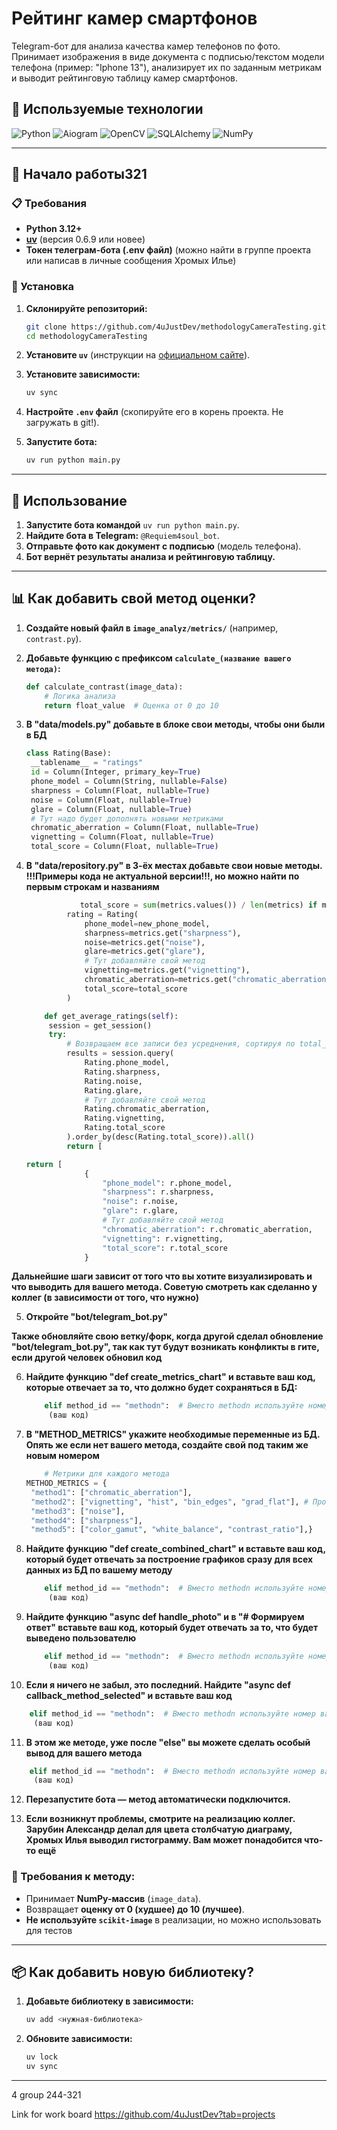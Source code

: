 # Рейтинг камер смартфонов

Telegram-бот для анализа качества камер телефонов по фото. Принимает изображения в виде документа с подписью/текстом модели телефона (пример: "Iphone 13"), анализирует их по заданным метрикам и выводит рейтинговую таблицу камер смартфонов.

## 🚀 Используемые технологии

![Python](https://img.shields.io/badge/Python-3776AB?style=for-the-badge&logo=python&logoColor=white)
![Aiogram](https://img.shields.io/badge/Aiogram-00ADEF?style=for-the-badge&logo=telegram&logoColor=white)
![OpenCV](https://img.shields.io/badge/OpenCV-5C3EE8?style=for-the-badge&logo=opencv&logoColor=white)
![SQLAlchemy](https://img.shields.io/badge/SQLAlchemy-FF4F4F?style=for-the-badge&logo=sqlite&logoColor=white)
![NumPy](https://img.shields.io/badge/NumPy-013243?style=for-the-badge&logo=numpy&logoColor=white)

---

## 📌 Начало работы321

### 📋 Требования

- **Python 3.12+**
- [**uv**](https://docs.astral.sh/uv/#installation) (версия 0.6.9 или новее)
- **Токен телеграм-бота (.env файл)** (можно найти в группе проекта или написав в личные сообщения Хромых Илье)

### 🔧 Установка

1. **Склонируйте репозиторий:**
   ```sh
   git clone https://github.com/4uJustDev/methodologyCameraTesting.git
   cd methodologyCameraTesting
   ```

2. **Установите `uv`** (инструкции на [официальном сайте](https://docs.astral.sh/uv/#installation)).

3. **Установите зависимости:**
   ```sh
   uv sync
   ```

4. **Настройте `.env` файл** (скопируйте его в корень проекта. Не загружать в git!).

5. **Запустите бота:**
   ```sh
   uv run python main.py
   ```

---

## 📌 Использование

1. **Запустите бота командой** `uv run python main.py`.
2. **Найдите бота в Telegram:** `@Requiem4soul_bot`.
3. **Отправьте фото как документ с подписью** (модель телефона).
4. **Бот вернёт результаты анализа и рейтинговую таблицу.**

---

## 📊 Как добавить свой метод оценки?

1. **Создайте новый файл в `image_analyz/metrics/`** (например, `contrast.py`).
2. **Добавьте функцию с префиксом `calculate_(название вашего метода)`:**
   ```python
   def calculate_contrast(image_data):
       # Логика анализа
       return float_value  # Оценка от 0 до 10
   ```
3. **В "data/models.py" добавьте в блоке свои методы, чтобы они были в БД**
   ```python
   class Rating(Base):
    __tablename__ = "ratings"
    id = Column(Integer, primary_key=True)
    phone_model = Column(String, nullable=False)
    sharpness = Column(Float, nullable=True)
    noise = Column(Float, nullable=True)
    glare = Column(Float, nullable=True)
    # Тут надо будет дополнять новыми метриками
    chromatic_aberration = Column(Float, nullable=True)
    vignetting = Column(Float, nullable=True)
    total_score = Column(Float, nullable=True)
   ```
4. **В "data/repository.py" в 3-ёх местах добавьте свои новые методы. !!!Примеры кода не актуальной версии!!!, но можно найти по первым строкам и названиям**
   ```python
               total_score = sum(metrics.values()) / len(metrics) if metrics else None
            rating = Rating(
                phone_model=new_phone_model,
                sharpness=metrics.get("sharpness"),
                noise=metrics.get("noise"),
                glare=metrics.get("glare"),
                # Тут добавляйте свой метод
                vignetting=metrics.get("vignetting"),
                chromatic_aberration=metrics.get("chromatic_aberration"),
                total_score=total_score
            )
   ```
   
   ```python
       def get_average_ratings(self):
        session = get_session()
        try:
            # Возвращаем все записи без усреднения, сортируя по total_score
            results = session.query(
                Rating.phone_model,
                Rating.sharpness,
                Rating.noise,
                Rating.glare,
                # Тут добавляйте свой метод
                Rating.chromatic_aberration,
                Rating.vignetting,
                Rating.total_score
            ).order_by(desc(Rating.total_score)).all()
            return [
   ```
   
   ```python
   return [
                {
                    "phone_model": r.phone_model,
                    "sharpness": r.sharpness,
                    "noise": r.noise,
                    "glare": r.glare,
                    # Тут добавляйте свой метод
                    "chromatic_aberration": r.chromatic_aberration,
                    "vignetting": r.vignetting,
                    "total_score": r.total_score
                }
   ```

**Дальнейшие шаги зависит от того что вы хотите визуализировать и что выводить для вашего метода. Советую смотреть как сделанно у коллег (в зависимости от того, что нужно)**


5. **Откройте "bot/telegram_bot.py"**

**Также обновляйте свою ветку/форк, когда другой сделал обновление "bot/telegram_bot.py", так как тут будут возникать конфликты в гите, если другой человек обновил код**


6. **Найдите функцию "def create_metrics_chart" и вставьте ваш код, которые отвечает за то, что должно будет сохраняться в БД:**
   ```python
       elif method_id == "methodn":  # Вместо methodn используйте номер вашего метода, который можно найти в словаре "ANALYSIS_METHODS". Если его там нет, добавьте под новым номером
        (ваш код)
   ```

7. **В "METHOD_METRICS" укажите необходимые переменные из БД. Опять же если нет вашего метода, создайте свой под таким же новым номером**
   ```python
       # Метрики для каждого метода
   METHOD_METRICS = {
    "method1": ["chromatic_aberration"],
    "method2": ["vignetting", "hist", "bin_edges", "grad_flat"], # Просьба в данной строчке не менять ничего, или сообщить Хромых ИА об изменениях
    "method3": ["noise"],
    "method4": ["sharpness"],
    "method5": ["color_gamut", "white_balance", "contrast_ratio"],}
   ```

8. **Найдите функцию "def create_combined_chart" и вставьте ваш код, который будет отвечать за построение графиков сразу для всех данных из БД по вашему методу**

   ```python
       elif method_id == "methodn":  # Вместо methodn используйте номер вашего метода, который можно найти в словаре "ANALYSIS_METHODS". Если его там нет, добавьте под новым номером
        (ваш код)
   ```

9. **Найдите функцию "async def handle_photo" и в "# Формируем ответ" вставьте ваш код, который будет отвечать за то, что будет выведено пользователю**
   ```python
       elif method_id == "methodn":  # Вместо methodn используйте номер вашего метода, который можно найти в словаре "ANALYSIS_METHODS". Если его там нет, добавьте под новым номером
        (ваш код)
   ```

10. **Если я ничего не забыл, это последний. Найдите "async def callback_method_selected" и вставьте ваш код**
   ```python
       elif method_id == "methodn":  # Вместо methodn используйте номер вашего метода, который можно найти в словаре "ANALYSIS_METHODS". Если его там нет, добавьте под новым номером
        (ваш код)
   ```
11. **В этом же методе, уже после "else" вы можете сделать особый вывод для вашего метода**
   ```python
       elif method_id == "methodn":  # Вместо methodn используйте номер вашего метода, который можно найти в словаре "ANALYSIS_METHODS". Если его там нет, добавьте под новым номером
        (ваш код)
   ```

12. **Перезапустите бота — метод автоматически подключится.**

13. **Если возникнут проблемы, смотрите на реализацию коллег. Зарубин Александр делал для цвета столбчатую диаграму, Хромых Илья выводил гистограмму. Вам может понадобится что-то ещё**

### 🔹 Требования к методу:
- Принимает **NumPy-массив** (`image_data`).
- Возвращает **оценку от 0 (худшее) до 10 (лучшее)**.
- **Не используйте `scikit-image`** в реализации, но можно использовать для тестов

---

## 📦 Как добавить новую библиотеку?

1. **Добавьте библиотеку в зависимости:**
   ```sh
   uv add <нужная-библиотека>
   ```
2. **Обновите зависимости:**
   ```sh
   uv lock
   uv sync
   ```

---

4 group 244-321

Link for work board
https://github.com/4uJustDev?tab=projects
